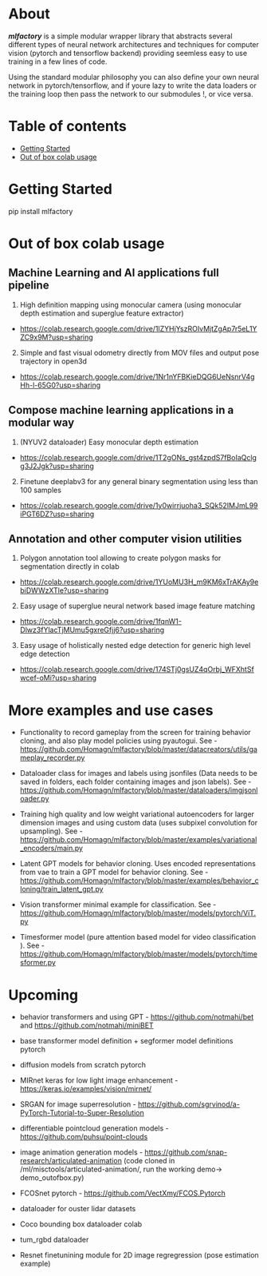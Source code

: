 About
=====
***mlfactory*** is a simple modular wrapper library that abstracts several different types of neural network architectures and techniques for computer vision (pytorch and tensorflow backend) providing seemless easy to use training in a few lines of code. 

Using the standard modular philosophy you can also define your own neural network in pytorch/tensorflow, and if youre lazy to write the data loaders or the training loop then pass the network to our submodules !, or vice versa.



Table of contents
=================

<!--ts-->
   * [Getting Started](#getting-started)
   * [Out of box colab usage](#out-of-box-colab-usage)
<!--te-->


Getting Started
===============

pip install mlfactory



Out of box colab usage
======================

Machine Learning and AI applications full pipeline
--------------------------------------------------

1. High definition mapping using monocular camera (using monocular depth estimation and superglue feature extractor)
- https://colab.research.google.com/drive/1lZYHjYszROIvMjtZgAp7r5eL1YZC9x9M?usp=sharing

2. Simple and fast visual odometry directly from MOV files and output pose trajectory in open3d
- https://colab.research.google.com/drive/1Nr1nYFBKieDQG6UeNsnrV4gHh-l-65G0?usp=sharing

Compose machine learning applications in a modular way
------------------------------------------------------

1. (NYUV2 dataloader) Easy monocular depth estimation 
- https://colab.research.google.com/drive/1T2gONs_gst4zpdS7fBoIaQclgg3J2Jgk?usp=sharing

2. Finetune deeplabv3 for any general binary segmentation using less than 100 samples
- https://colab.research.google.com/drive/1y0wirrjuoha3_SQk52IMJmL99iPGT6DZ?usp=sharing


Annotation and other computer vision utilities
----------------------------------------------

1. Polygon annotation tool allowing to create polygon masks for segmentation directly in colab
- https://colab.research.google.com/drive/1YUoMU3H_m9KM6xTrAKAy9ebiDWWzXTle?usp=sharing


2. Easy usage of superglue neural network based image feature matching
- https://colab.research.google.com/drive/1fqnW1-Dlwz3fYlacTjMUmu5gxreGfjj6?usp=sharing

3. Easy usage of holistically nested edge detection for generic high level edge detection
- https://colab.research.google.com/drive/174STj0gsUZ4qOrbj_WFXhtSfwcef-oMi?usp=sharing



More examples and use cases
===========================

- Functionality to record gameplay from the screen for training behavior cloning, and also play model policies using pyautogui. See - https://github.com/Homagn/mlfactory/blob/master/datacreators/utils/gameplay_recorder.py

- Dataloader class for images and labels using jsonfiles (Data needs to be saved in folders, each folder containing images and json labels). See - https://github.com/Homagn/mlfactory/blob/master/dataloaders/imgjsonloader.py

- Training high quality and low weight variational autoencoders for larger dimension images and using custom data (uses subpixel convolution for upsampling). See - https://github.com/Homagn/mlfactory/blob/master/examples/variational_encoders/main.py

- Latent GPT models for behavior cloning. Uses encoded representations from vae to train a GPT model for behavior cloning. See - https://github.com/Homagn/mlfactory/blob/master/examples/behavior_cloning/train_latent_gpt.py

- Vision transformer minimal example for classification. See - https://github.com/Homagn/mlfactory/blob/master/models/pytorch/ViT.py

- Timesformer model (pure attention based model for video classification ). See - https://github.com/Homagn/mlfactory/blob/master/models/pytorch/timesformer.py



Upcoming
========

- behavior transformers and using GPT - https://github.com/notmahi/bet and https://github.com/notmahi/miniBET

- base transformer model definition + segformer model definitions pytorch

- diffusion models from scratch pytorch

- MIRnet keras for low light image enhancement - https://keras.io/examples/vision/mirnet/

- SRGAN for image superresolution - https://github.com/sgrvinod/a-PyTorch-Tutorial-to-Super-Resolution

- differentiable pointcloud generation models - https://github.com/puhsu/point-clouds

- image animation generation models - https://github.com/snap-research/articulated-animation (code cloned in /ml/misctools/articulated-animation/, run the working demo-> demo_outofbox.py)

- FCOSnet pytorch - https://github.com/VectXmy/FCOS.Pytorch

- dataloader for ouster lidar datasets

- Coco bounding box dataloader colab

- tum_rgbd dataloader

- Resnet finetunining module for 2D image regregression (pose estimation example)